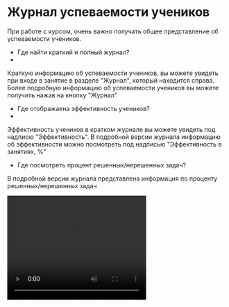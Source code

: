 # Журнал успеваемости учеников

При работе с курсом, очень важно получать общее представление об успеваемости учеников.

- Где найти краткий и полный журнал?
- 
Краткую информацию об успеваемости учеников, вы можете увидеть при входе в занятие в разделе "Журнал", который находится справа. Более подробную информацию об успеваемости учеников вы можете получить нажав на кнопку "Журнал"

- Где отображаена эффективность учеников?
- 
Эффективность учеников в кратком журнале вы можете увидеть под надписю "Эффективность". В подробной версии журнала информацию об эффективности можно посмотреть под надписью "Эффективность в занятиях, %"


- Где посмотреть процент решенных/нерешенных задач?

В подробной версии журнала представлена информация по проценту решенных/нерешенных задач

<video width="320" height="240" controls=true src="https://s3-eu-west-1.amazonaws.com/edu-prod/video/help_videos/11.mp4" type="video/mp4" />